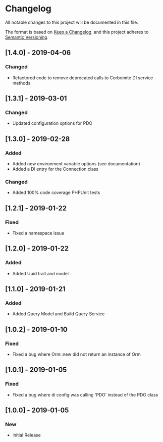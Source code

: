 # Changelog
All notable changes to this project will be documented in this file.

The format is based on [Keep a Changelog](https://keepachangelog.com/en/1.0.0/),
and this project adheres to [Semantic Versioning](https://semver.org/spec/v2.0.0.html).

## [1.4.0] - 2019-04-06
### Changed
- Refactored code to remove deprecated calls to Corbomite DI service methods

## [1.3.1] - 2019-03-01
### Changed
- Updated configuration options for PDO

## [1.3.0] - 2019-02-28
### Added
- Added new environment variable options (see documentation)
- Added a DI entry for the Connection class
### Changed
- Added 100% code coverage PHPUnit tests

## [1.2.1] - 2019-01-22
### Fixed
- Fixed a namespace issue

## [1.2.0] - 2019-01-22
### Added
- Added Uuid trait and model

## [1.1.0] - 2019-01-21
### Added
- Added Query Model and Build Query Service

## [1.0.2] - 2019-01-10
### Fixed
- Fixed a bug where Orm::new did not return an instance of Orm

## [1.0.1] - 2019-01-05
### Fixed
- Fixed a bug where di config was calling 'PDO' instead of the PDO class

## [1.0.0] - 2019-01-05
### New
- Initial Release
